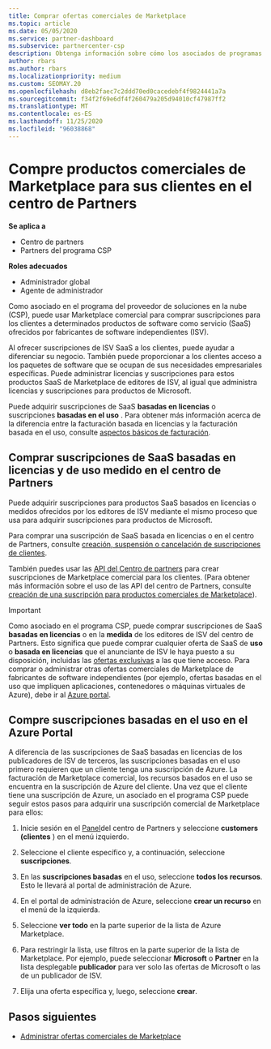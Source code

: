 ```yaml
---
title: Comprar ofertas comerciales de Marketplace
ms.topic: article
ms.date: 05/05/2020
ms.service: partner-dashboard
ms.subservice: partnercenter-csp
description: Obtenga información sobre cómo los asociados de programas de CSP pueden usar el Marketplace del centro de partners para realizar compras de clientes de ofertas de SaaS de fabricantes de software independientes (ISV).
author: rbars
ms.author: rbars
ms.localizationpriority: medium
ms.custom: SEOMAY.20
ms.openlocfilehash: d8eb2faec7c2ddd70ed0cacedebf4f9824441a7a
ms.sourcegitcommit: f34f2f69e6df4f260479a205d94010cf47987ff2
ms.translationtype: MT
ms.contentlocale: es-ES
ms.lasthandoff: 11/25/2020
ms.locfileid: "96038868"
---
```

# <a name="purchase-commercial-marketplace-products-for-your-customers-in-partner-center"></a>Compre productos comerciales de Marketplace para sus clientes en el centro de Partners

**Se aplica a**

- Centro de partners
- Partners del programa CSP

**Roles adecuados**

- Administrador global
- Agente de administrador

Como asociado en el programa del proveedor de soluciones en la nube (CSP), puede usar Marketplace comercial para comprar suscripciones para los clientes a determinados productos de software como servicio (SaaS) ofrecidos por fabricantes de software independientes (ISV).

Al ofrecer suscripciones de ISV SaaS a los clientes, puede ayudar a diferenciar su negocio. También puede proporcionar a los clientes acceso a los paquetes de software que se ocupan de sus necesidades empresariales específicas. Puede administrar licencias y suscripciones para estos productos SaaS de Marketplace de editores de ISV, al igual que administra licencias y suscripciones para productos de Microsoft.

Puede adquirir suscripciones de SaaS **basadas en licencias** o suscripciones **basadas en el uso** . Para obtener más información acerca de la diferencia entre la facturación basada en licencias y la facturación basada en el uso, consulte [aspectos básicos de facturación](billing-basics.md).

## <a name="purchase-license-based-and-metered-saas-subscriptions-in-partner-center"></a>Comprar suscripciones de SaaS basadas en licencias y de uso medido en el centro de Partners

Puede adquirir suscripciones para productos SaaS basados en licencias o medidos ofrecidos por los editores de ISV mediante el mismo proceso que usa para adquirir suscripciones para productos de Microsoft.

Para comprar una suscripción de SaaS basada en licencias o en el centro de Partners, consulte [creación, suspensión o cancelación de suscripciones de clientes](create-a-new-subscription.md#create-a-new-subscription).

También puedes usar las [API del Centro de partners](/partner-center/develop/) para crear suscripciones de Marketplace comercial para los clientes. (Para obtener más información sobre el uso de las API del centro de Partners, consulte [creación de una suscripción para productos comerciales de Marketplace](/partner-center/develop/create-subscription-azure-marketplace-products)).

>[!IMPORTANT]
> Como asociado en el programa CSP, puede comprar suscripciones de SaaS **basadas en licencias** o en la **medida** de los editores de ISV del centro de Partners. Esto significa que puede comprar cualquier oferta de SaaS de **uso** o **basada en licencias** que el anunciante de ISV le haya puesto a su disposición, incluidas las [ofertas exclusivas](csp-commercial-marketplace-discover.md#learn-about-marketplace-exclusive-offers) a las que tiene acceso. Para comprar o administrar otras ofertas comerciales de Marketplace de fabricantes de software independientes (por ejemplo, ofertas basadas en el uso que impliquen aplicaciones, contenedores o máquinas virtuales de Azure), debe ir al [Azure portal](https://portal.azure.com/).

## <a name="purchase-usage-based-subscriptions-in-the-azure-portal"></a>Compre suscripciones basadas en el uso en el Azure Portal

A diferencia de las suscripciones de SaaS basadas en licencias de los publicadores de ISV de terceros, las suscripciones basadas en el uso primero requieren que un cliente tenga una suscripción de Azure. La facturación de Marketplace comercial, los recursos basados en el uso se encuentra en la suscripción de Azure del cliente. Una vez que el cliente tiene una suscripción de Azure, un asociado en el programa CSP puede seguir estos pasos para adquirir una suscripción comercial de Marketplace para ellos:

1. Inicie sesión en el [Panel](https://partner.microsoft.com/dashboard)del centro de Partners y seleccione **customers (clientes** ) en el menú izquierdo.

2. Seleccione el cliente específico y, a continuación, seleccione **suscripciones**.  

3. En las **suscripciones basadas** en el uso, seleccione **todos los recursos**. Esto le llevará al portal de administración de Azure.

4. En el portal de administración de Azure, seleccione **crear un recurso** en el menú de la izquierda.

5. Seleccione **ver todo** en la parte superior de la lista de Azure Marketplace.

6. Para restringir la lista, use filtros en la parte superior de la lista de Marketplace. Por ejemplo, puede seleccionar **Microsoft** o **Partner** en la lista desplegable **publicador** para ver solo las ofertas de Microsoft o las de un publicador de ISV.

7. Elija una oferta específica y, luego, seleccione **crear**.

## <a name="next-steps"></a>Pasos siguientes

- [Administrar ofertas comerciales de Marketplace](csp-commercial-marketplace-purchase.md)